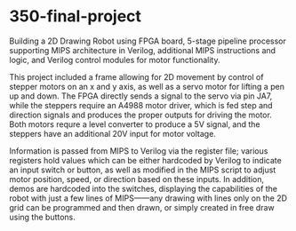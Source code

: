 # 350-final-project
Building a 2D Drawing Robot using FPGA board, 5-stage pipeline processor supporting MIPS architecture in Verilog, additional MIPS instructions and logic, and Verilog control modules for motor functionality.

This project included a frame allowing for 2D movement by control of stepper motors on an x and y axis, as well as a servo motor for lifting a pen up and down. The FPGA directly sends a signal to the servo via pin JA7, while the steppers require an A4988 motor driver, which is fed step and direction signals and produces the proper outputs for driving the motor. Both motors requre a level converter to produce a 5V signal, and the steppers have an additional 20V input for motor voltage.

Information is passed from MIPS to Verilog via the register file; various registers hold values which can be either hardcoded by Verilog to indicate an input switch or button, as well as modified in the MIPS script to adjust motor position, speed, or direction based on these inputs. In addition, demos are hardcoded into the switches, displaying the capabilities of the robot with just a few lines of MIPS——any drawing with lines only on the 2D grid can be programmed and then drawn, or simply created in free draw using the buttons.
